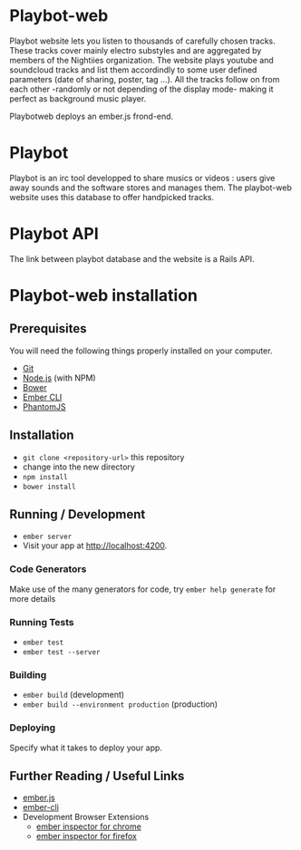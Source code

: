 # Playbot-web

Playbot website lets you listen to thousands of carefully chosen tracks. These tracks cover mainly electro substyles and are aggregated by members of the Nightiies organization.
The website plays youtube and soundcloud tracks and list them accordindly to some user defined parameters (date of sharing, poster, tag ...).
All the tracks follow on from each other -randomly or not depending of the display mode- making it perfect as background music player.

Playbotweb deploys an ember.js frond-end.

# Playbot

Playbot is an irc tool developped to share musics or videos : users give away sounds and the software stores and manages them. The playbot-web website uses this database to offer handpicked tracks.

# Playbot API

The link between playbot database and the website is a Rails API.

# Playbot-web installation

## Prerequisites

You will need the following things properly installed on your computer.

* [Git](http://git-scm.com/)
* [Node.js](http://nodejs.org/) (with NPM)
* [Bower](http://bower.io/)
* [Ember CLI](http://www.ember-cli.com/)
* [PhantomJS](http://phantomjs.org/)

## Installation

* `git clone <repository-url>` this repository
* change into the new directory
* `npm install`
* `bower install`

## Running / Development

* `ember server`
* Visit your app at [http://localhost:4200](http://localhost:4200).

### Code Generators

Make use of the many generators for code, try `ember help generate` for more details

### Running Tests

* `ember test`
* `ember test --server`

### Building

* `ember build` (development)
* `ember build --environment production` (production)

### Deploying

Specify what it takes to deploy your app.

## Further Reading / Useful Links

* [ember.js](http://emberjs.com/)
* [ember-cli](http://www.ember-cli.com/)
* Development Browser Extensions
  * [ember inspector for chrome](https://chrome.google.com/webstore/detail/ember-inspector/bmdblncegkenkacieihfhpjfppoconhi)
  * [ember inspector for firefox](https://addons.mozilla.org/en-US/firefox/addon/ember-inspector/)

